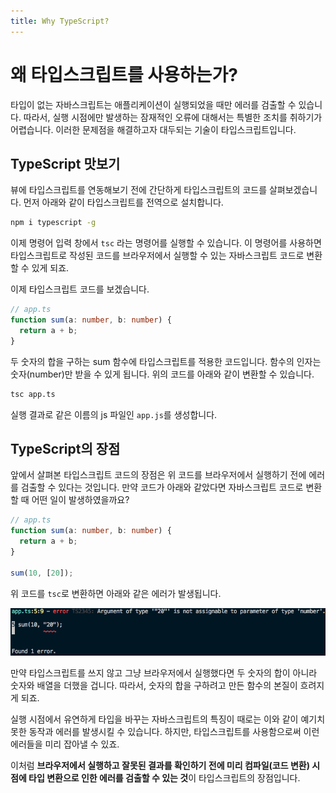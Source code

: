 ```yaml
---
title: Why TypeScript?
---
```


# 왜 타입스크립트를 사용하는가?

타입이 없는 자바스크립트는 애플리케이션이 실행되었을 때만 에러를 검출할 수 있습니다. 따라서, 실행 시점에만 발생하는 잠재적인 오류에 대해서는 특별한 조치를 취하기가 어렵습니다. 이러한 문제점을 해결하고자 대두되는 기술이 타입스크립트입니다.

## TypeScript 맛보기

뷰에 타입스크립트를 연동해보기 전에 간단하게 타입스크립트의 코드를 살펴보겠습니다. 먼저 아래와 같이 타입스크립트를 전역으로 설치합니다.

```bash
npm i typescript -g
```

이제 명령어 입력 창에서 `tsc` 라는 명령어를 실행할 수 있습니다. 이 명령어를 사용하면 타입스크립트로 작성된 코드를 브라우저에서 실행할 수 있는 자바스크립트 코드로 변환할 수 있게 되죠.

이제 타입스크립트 코드를 보겠습니다.

```ts
// app.ts
function sum(a: number, b: number) {
  return a + b;
}
```

두 숫자의 합을 구하는 sum 함수에 타입스크립트를 적용한 코드입니다. 함수의 인자는 숫자(number)만 받을 수 있게 됩니다. 위의 코드를 아래와 같이 변환할 수 있습니다.

```bash
tsc app.ts
```

실행 결과로 같은 이름의 js 파일인 `app.js`를 생성합니다.

## TypeScript의 장점

앞에서 살펴본 타입스크립트 코드의 장점은 위 코드를 브라우저에서 실행하기 전에 에러를 검출할 수 있다는 것입니다. 만약 코드가 아래와 같았다면 자바스크립트 코드로 변환할 때 어떤 일이 발생하였을까요?

```ts
// app.ts
function sum(a: number, b: number) {
  return a + b;
}

sum(10, [20]);
```

위 코드를 `tsc`로 변환하면 아래와 같은 에러가 발생됩니다.

![app.ts 변환 오류](../.vuepress/public/images/ts-error.png)

만약 타입스크립트를 쓰지 않고 그냥 브라우저에서 실행했다면 두 숫자의 합이 아니라 숫자와 배열을 더했을 겁니다. 따라서, 숫자의 합을 구하려고 만든 함수의 본질이 흐려지게 되죠.

실행 시점에서 유연하게 타입을 바꾸는 자바스크립트의 특징이 때로는 이와 같이 예기치 못한 동작과 에러를 발생시킬 수 있습니다. 하지만, 타입스크립트를 사용함으로써 이런 에러들을 미리 잡아낼 수 있죠.

이처럼 **브라우저에서 실행하고 잘못된 결과를 확인하기 전에 미리 컴파일(코드 변환) 시점에 타입 변환으로 인한 에러를 검출할 수 있는 것**이 타입스크립트의 장점입니다.